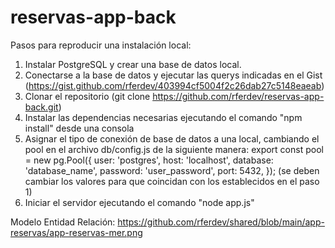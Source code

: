 # reservas-app-back

Pasos para reproducir una instalación local:

1. Instalar PostgreSQL y crear una base de datos local.
2. Conectarse a la base de datos y ejecutar las querys indicadas en el Gist (https://gist.github.com/rferdev/403994cf5004f2c26dab27c5148eaeab)
3. Clonar el repositorio (git clone https://github.com/rferdev/reservas-app-back.git)
4. Instalar las dependencias necesarias ejecutando el comando "npm install" desde una consola
5. Asignar el tipo de conexión de base de datos a una local, cambiando el pool en el archivo db/config.js de la siguiente manera:
  export const pool = new pg.Pool({
    user: 'postgres',
    host: 'localhost',
    database: 'database_name',
    password: 'user_password',
    port: 5432,
  }); (se deben cambiar los valores para que coincidan con los establecidos en el paso 1)
6. Iniciar el servidor ejecutando el comando "node app.js"

Modelo Entidad Relación: https://github.com/rferdev/shared/blob/main/app-reservas/app-reservas-mer.png
